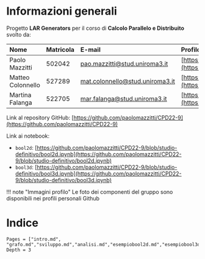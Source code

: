# Informazioni generali

Progetto **LAR Generators** per il corso di **Calcolo Parallelo e Distribuito** svolto da:

| Nome| Matricola | E-mail | Profilo Github |
|:---|:---|:---|:---|
|Paolo Mazzitti|502042|pao.mazzitti@stud.uniroma3.it| [https://github.com/paolomazzitti](https://github.com/paolomazzitti) |
| Matteo Colonnello|527289|mat.colonnello@stud.uniroma3.it|[https://github.com/MatteoColonnello](https://github.com/MatteoColonnello)|
| Martina Falanga|522705|mar.falanga@stud.uniroma3.it|[https://github.com/MartinaFalanga](https://github.com/MartinaFalanga) |

Link al repository GitHub: [https://github.com/paolomazzitti/CPD22-9](https://github.com/paolomazzitti/CPD22-9)

Link ai notebook:
  - `bool2d`: [https://github.com/paolomazzitti/CPD22-9/blob/studio-definitivo/bool2d.ipynb](https://github.com/paolomazzitti/CPD22-9/blob/studio-definitivo/bool2d.ipynb)
  - `bool3d`: [https://github.com/paolomazzitti/CPD22-9/blob/studio-definitivo/bool3d.ipynb](https://github.com/paolomazzitti/CPD22-9/blob/studio-definitivo/bool3d.ipynb)

!!! note "Immagini profilo"
    Le foto dei componenti del gruppo sono disponibili nei profili personali Github

# Indice

```@contents
Pages = ["intro.md", "grafo.md","sviluppo.md","analisi.md","esempiobool2d.md","esempiobool3d.md","conclusioni.md"]
Depth = 3
```


